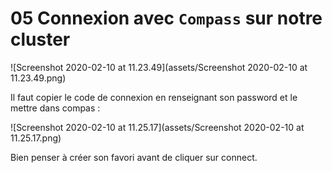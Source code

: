 # 05 Connexion avec `Compass` sur notre cluster

![Screenshot 2020-02-10 at 11.23.49](assets/Screenshot 2020-02-10 at 11.23.49.png)

Il faut copier le code de connexion en renseignant son password et le mettre dans compas :

![Screenshot 2020-02-10 at 11.25.17](assets/Screenshot 2020-02-10 at 11.25.17.png)

Bien penser à créer son favori avant de cliquer sur connect.